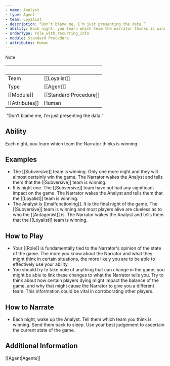 ```yaml
---
- name: Analyst
- type: Agent
- team: Loyalist
- description: “Don’t blame me, I’m just presenting the data.”
- ability: Each night, you learn which team the narrator thinks is winning.
- orderType: role_with_recurring_info
- module: Standard Procedure
- attributes: Human
---
```

> [!note]
> |  |  |
> | -- | -- |
> | Team | [[Loyalist]] |
> | Type | [[Agent]] |
> | [[Module]] | [[Standard Procedure]] |
> | [[Attributes]] | Human |
>
>  “Don’t blame me, I’m just presenting the data.”

## Ability
Each night, you learn which team the Narrator thinks is winning.

## Examples
- The [[Subversive]] team is winning. Only one more night and they will almost certainly win the game. The Narrator wakes the Analyst and tells them that the [[Subversive]] team is winning.
- It is night one. The [[Subversive]] team have not had any significant impact on the game. The Narrator wakes the Analyst and tells them that the [[Loyalist]] team is winning.
- The Analyst is [[malfunctioning]]. It is the final night of the game. The [[Subversive]] team is winning and most players alive are clueless as to who the [[Antagonist]] is. The Narrator wakes the Analyst and tells them that the [[Loyalist]] team is winning.

## How to Play
- Your [[Role]] is fundamentally tied to the Narrator's opinion of the state of the game. The more you know about the Narrator and what they might think in certain situations, the more likely you are to be able to effectively use your ability.
- You should try to take note of anything that can change in the game, you might be able to link these changes to what the Narrator tells you. Try to think about how certain players dying might impact the balance of the game, and why that might cause the Narrator to give you a different team. This information could be vital in corroborating other players.

## How to Narrate
- Each night, wake up the Analyst. Tell them which team you think is winning. Send them back to sleep. Use your best judgement to ascertain the current state of the game.

## Additional Information
[[Agent|Agents]]
